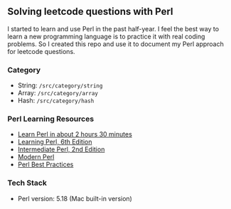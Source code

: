 ## Solving leetcode questions with Perl

I started to learn and use Perl in the past half-year. I feel the best way to learn a new programming language is to practice it with real coding problems. So I created this repo and use it to document my Perl approach for leetcode questions.

### Category

- String: `/src/category/string`
- Array: `/src/category/array`
- Hash: `/src/category/hash`

### Perl Learning Resources

- [Learn Perl in about 2 hours 30 minutes](https://qntm.org/perl_en)
- [Learning Perl, 6th Edition](https://www.oreilly.com/library/view/learning-perl-6th/9781449311063/)
- [Intermediate Perl, 2nd Edition](https://www.oreilly.com/library/view/intermediate-perl-2nd/9781449343781/)
- [Modern Perl](http://www.nylxs.com/docs/modern-perl-fourth-edition_p1_0.pdf)
- [Perl Best Practices](https://www.oreilly.com/library/view/perl-best-practices/0596001738/)

### Tech Stack

- Perl version: 5.18 (Mac built-in version)
